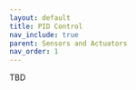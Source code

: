 ```yaml
---
layout: default
title: PID Control
nav_include: true
parent: Sensors and Actuators
nav_order: 1
---
```


TBD